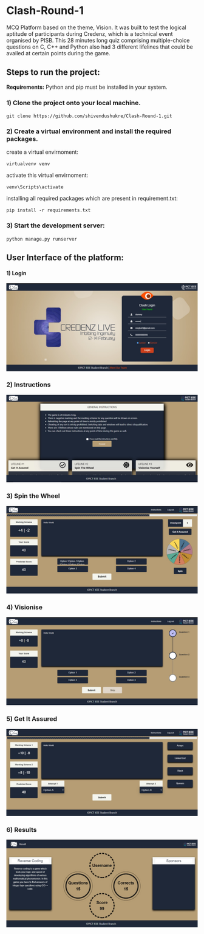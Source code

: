 # Clash-Round-1
MCQ Platform based on the theme, Vision. It was built to test the logical aptitude of participants during Credenz, which is a technical event organised by PISB. This 28 minutes long quiz comprising multiple-choice questions on C, C++ and Python also had 3 different lifelines that could be availed at certain points during the game.
<p>

## Steps to run the project:
	
**Requirements:** Python and pip must be installed in your system.

### 1) Clone the project onto your local machine.

	git clone https://github.com/shivendushukre/Clash-Round-1.git

### 2) Create a virtual environment and install the required packages.


create a virtual envirnoment:

	virtualvenv venv

activate this virtual envirnoment:

	venv\Scripts\activate

installing all required packages which are present in requirement.txt:

	pip install -r requirements.txt

### 3) Start the development server:

	python manage.py runserver

</p>
</details>

## User Interface of the platform:
#### 1) Login
![Login](./screenshots/login.jpeg)

### 2) Instructions
![Instructions](./screenshots/instructions.jpeg)

### 3) Spin the Wheel
![Spin the Wheel](./screenshots/Main.jpeg)

### 4) Visionise
![Visionise](./screenshots/Visionise.jpeg)

### 5) Get It Assured
![Get It Assured](./screenshots/getItAssured.jpeg)

### 6) Results
![Results](./screenshots/result.jpeg)


